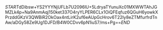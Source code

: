 $START$dDibsw+YS2YYYNjUFLb7U2096lU+5LdryaTYunuXc01MXWWTAhJGMZLk4p+Na9AnmAqj150ket337O4ryYLPER6CLx1OiQFEqfuz6QGuH6yowkXPrzddGKzV3QWBiR2OkOax4ntLirK2uf6eAUpGcHrov6T22Iy8eZTMfurfrdTnAw/aDGy58Ze9Ug1DJFD/B4W0CDvv6pN1iuS7/ms+Pg==$END$